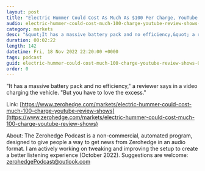 ```yaml
---
layout: post
title: "Electric Hummer Could Cost As Much As $100 Per Charge, YouTube Review Shows"
audio: electric-hummer-could-cost-much-100-charge-youtube-review-shows-0
category: markets
desc: "&quot;It has a massive battery pack and no efficiency,&quot; a reviewer says in a video charging the vehicle. &quot;But you have to love the excess.&quot;"
duration: 00:02:22
length: 142
datetime: Fri, 18 Nov 2022 22:20:00 +0000
tags: podcast
guid: electric-hummer-could-cost-much-100-charge-youtube-review-shows-0
order: 0
---
```

&quot;It has a massive battery pack and no efficiency,&quot; a reviewer says in a video charging the vehicle. &quot;But you have to love the excess.&quot;

Link: [https://www.zerohedge.com/markets/electric-hummer-could-cost-much-100-charge-youtube-review-shows](https://www.zerohedge.com/markets/electric-hummer-could-cost-much-100-charge-youtube-review-shows)

About: The Zerohedge Podcast is a non-commercial, automated program, designed to give people a way to get news from Zerohedge in an audio format.  I am actively working on tweaking and improving the setup to create a better listening experience (October 2022).  Suggestions are welcome: [zerohedgePodcast@outlook.com](mailto:zerohedgePodcast@outlook.com)